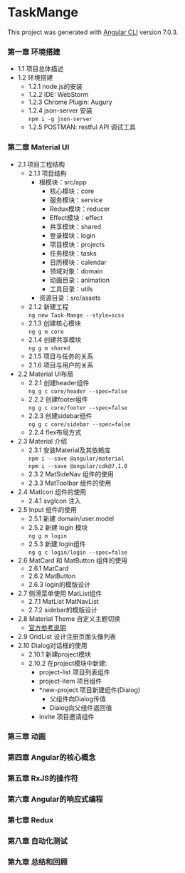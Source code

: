 # TaskMange

This project was generated with [Angular CLI](https://github.com/angular/angular-cli) version 7.0.3.

### 第一章 环境搭建
- 1.1 项目总体描述
- 1.2 环境搭建
  - 1.2.1 node.js的安装
  - 1.2.2 IDE: WebStorm
  - 1.2.3 Chrome Plugin: Augury
  - 1.2.4 json-server 安装  
    `npm i -g json-server`
  - 1.2.5 POSTMAN: restful API 调试工具

### 第二章 Material UI
- 2.1 项目工程结构
  - 2.1.1 项目结构
    - 根模块：src/app 
      - 核心模块：core
      - 服务模块：service
      - Redux模块：reducer
      - Effect模块：effect
      - 共享模块：shared
      - 登录模块：login
      - 项目模块：projects
      - 任务模块：tasks
      - 日历模块：calendar
      - 领域对象：domain
      - 动画目录：animation
      - 工具目录：utils
    - 资源目录：src/assets
  - 2.1.2 新建工程   
  `ng new Task-Mange --style=scss`
  - 2.1.3 创建核心模块  
  `ng g m core` 
  - 2.1.4 创建共享模块  
  `ng g m shared`
  - 2.1.5 项目与任务的关系
  - 2.1.6 项目与用户的关系
- 2.2 Material UI布局
  - 2.2.1 创建header组件  
  `ng g c core/header --spec=false`
  - 2.2.2 创建footer组件  
  `ng g c core/footer --spec=false`
  - 2.2.3 创建sidebar组件   
  `ng g c core/sidebar --spec=false`
  - 2.2.4 flex布局方式
- 2.3 Material 介绍
  - 2.3.1 安装Material及其依赖库   
  `npm i --save @angular/material`  
  `npm i --save @angular/cdk@7.1.0`
  - 2.3.2 MatSideNav 组件的使用
  - 2.3.3 MatToolbar 组件的使用
- 2.4 MatIcon 组件的使用
  - 2.4.1 svgIcon 注入
- 2.5 Input 组件的使用
  - 2.5.1 新建 domain/user.model
  - 2.5.2 新建 login 模块   
  `ng g m login`
  - 2.5.3 新建 login组件    
  `ng g c login/login --spec=false`
- 2.6 MatCard 和 MatButton 组件的使用
  - 2.6.1 MatCard
  - 2.6.2 MatButton
  - 2.6.3 login的模版设计
- 2.7 侧滑菜单使用 MatList组件
  - 2.7.1 MatList MatNavList
  - 2.7.2 sidebar的模版设计
- 2.8 Material Theme 自定义主题切换   
  - [官方参考说明](https://material.angular.io/guide/theming)
- 2.9 GridList 设计注册页面头像列表
- 2.10 Dialog对话框的使用
  - 2.10.1 新建project模块
  - 2.10.2 在project模块中新建:
    - project-list 项目列表组件
    - project-item 项目组件
    - *new-project 项目新建组件(Dialog)
      - 父组件向Dialog传值
      - Dialog向父组件返回值
    - invite 项目邀请组件
  
  

### 第三章 动画

### 第四章 Angular的核心概念

### 第五章 RxJS的操作符

### 第六章 Angular的响应式编程

### 第七章 Redux

### 第八章 自动化测试

### 第九章 总结和回顾
